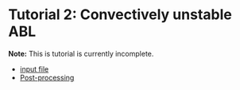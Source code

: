 # Tutorial 2: Convectively unstable ABL

**Note:** This is tutorial is currently incomplete.

- [input file](tutorial2.inp)
- [Post-processing](tutorial2_PostprocessABL.ipynb)
